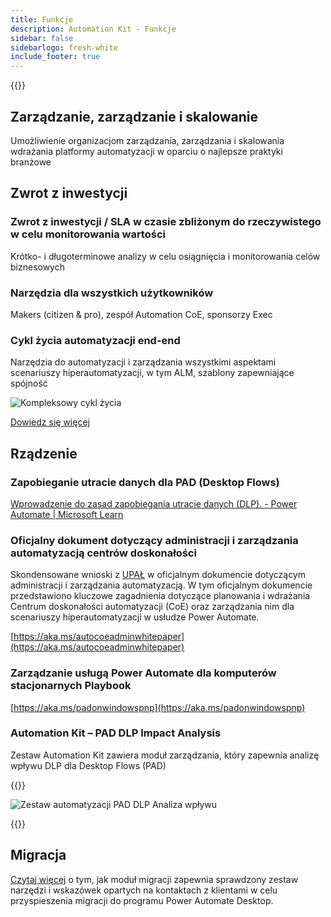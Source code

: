 ```yaml
---
title: Funkcje
description: Automation Kit - Funkcje
sidebar: false
sidebarlogo: fresh-white
include_footer: true
---
```

{{<toc>}}

## Zarządzanie, zarządzanie i skalowanie

Umożliwienie organizacjom zarządzania, zarządzania i skalowania wdrażania platformy automatyzacji w oparciu o najlepsze praktyki branżowe

## Zwrot z inwestycji

### Zwrot z inwestycji / SLA w czasie zbliżonym do rzeczywistego w celu monitorowania wartości

Krótko- i długoterminowe analizy w celu osiągnięcia i monitorowania celów biznesowych

### Narzędzia dla wszystkich użytkowników

Makers (citizen & pro), zespół Automation CoE, sponsorzy Exec

### Cykl życia automatyzacji end-end

Narzędzia do automatyzacji i zarządzania wszystkimi aspektami scenariuszy hiperautomatyzacji, w tym ALM, szablony zapewniające spójność

![Kompleksowy cykl życia](/images/illustrations/end-to-end.png)

[Dowiedz się więcej](https://learn.microsoft.com/power-automate/guidance/automation-kit/overview/automation-coe-strategy#automation-lifecycle)

## Rządzenie

### Zapobieganie utracie danych dla PAD (Desktop Flows)

[Wprowadzenie do zasad zapobiegania utracie danych (DLP). - Power Automate | Microsoft Learn](https://learn.microsoft.com/power-automate/prevent-data-loss#data-loss-prevention-for-desktop-flows-preview)

### Oficjalny dokument dotyczący administracji i zarządzania automatyzacją centrów doskonałości

Skondensowane wnioski z [UPAŁ](https://learn.microsoft.com/power-platform/guidance/automation-coe/heat) w oficjalnym dokumencie dotyczącym administracji i zarządzania automatyzacją. W tym oficjalnym dokumencie przedstawiono kluczowe zagadnienia dotyczące planowania i wdrażania Centrum doskonałości automatyzacji (CoE) oraz zarządzania nim dla scenariuszy hiperautomatyzacji w usłudze Power Automate. 

[https://aka.ms/autocoeadminwhitepaper](https://aka.ms/autocoeadminwhitepaper)

### Zarządzanie usługą Power Automate dla komputerów stacjonarnych Playbook

[https://aka.ms/padonwindowspnp](https://aka.ms/padonwindowspnp)

### Automation Kit – PAD DLP Impact Analysis

Zestaw Automation Kit zawiera moduł zarządzania, który zapewnia analizę wpływu DLP dla Desktop Flows (PAD)

{{<border>}}

![Zestaw automatyzacji PAD DLP Analiza wpływu](/images/pad-dlp-impact.png)

{{</border>}}




## Migracja

[Czytaj więcej](/pl/migration) o tym, jak moduł migracji zapewnia sprawdzony zestaw narzędzi i wskazówek opartych na kontaktach z klientami w celu przyspieszenia migracji do programu Power Automate Desktop.

